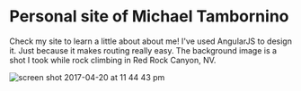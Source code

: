 # Personal site of Michael Tambornino

Check my site to learn a little about about me! I've used AngularJS to design it. Just because it makes routing really easy. The background image is a shot I took while rock climbing in Red Rock Canyon, NV.

![screen shot 2017-04-20 at 11 44 43 pm](https://cloud.githubusercontent.com/assets/23462252/25263199/62d00fea-2623-11e7-8c1f-c50ed4c336be.png)
